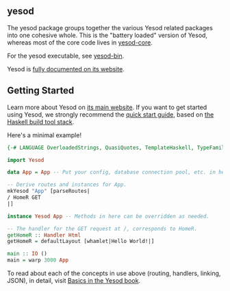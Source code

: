 ## yesod

The yesod package groups together the various Yesod related packages into one
cohesive whole. This is the "battery loaded" version of Yesod, whereas most of
the core code lives in
[yesod-core](http://www.stackage.org/package/yesod-core/).

For the yesod executable, see [yesod-bin](http://www.stackage.org/package/yesod-bin/).

Yesod is [fully documented on its website](http://www.yesodweb.com/).

## Getting Started

Learn more about Yesod on [its main website](http://www.yesodweb.com/). If you
want to get started using Yesod, we strongly recommend the [quick start
guide](http://www.yesodweb.com/page/quickstart), based on [the Haskell build
tool stack](https://github.com/commercialhaskell/stack#readme).

Here's a minimal example!

```haskell
{-# LANGUAGE OverloadedStrings, QuasiQuotes, TemplateHaskell, TypeFamilies #-}

import Yesod

data App = App -- Put your config, database connection pool, etc. in here.

-- Derive routes and instances for App.
mkYesod "App" [parseRoutes|
/ HomeR GET
|]

instance Yesod App -- Methods in here can be overridden as needed.

-- The handler for the GET request at /, corresponds to HomeR.
getHomeR :: Handler Html
getHomeR = defaultLayout [whamlet|Hello World!|]

main :: IO ()
main = warp 3000 App
```

To read about each of the concepts in use above (routing, handlers,
linking, JSON), in detail, visit
[Basics in the Yesod book](https://www.yesodweb.com/book/basics#basics_routing).
